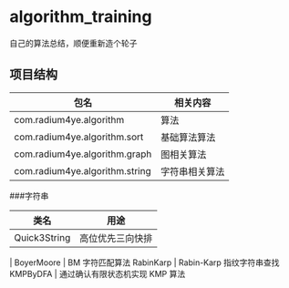 # algorithm_training
自己的算法总结，顺便重新造个轮子


## 项目结构
包名 | 相关内容
--- | ---
com.radium4ye.algorithm | 算法
com.radium4ye.algorithm.sort |  基础算法算法
com.radium4ye.algorithm.graph |  图相关算法
com.radium4ye.algorithm.string |  字符串相关算法


###字符串

类名 | 用途
--- | ---
Quick3String | 高位优先三向快排
|
BoyerMoore | BM 字符匹配算法
RabinKarp  | Rabin-Karp 指纹字符串查找
KMPByDFA | 通过确认有限状态机实现 KMP 算法